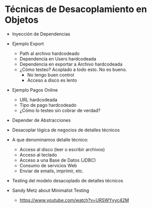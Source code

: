 # Técnicas de Desacoplamiento en Objetos

- Inyección de Dependencias
- Ejemplo Export
    - Path al archivo hardcodeado
    - Dependencia en Users hardcodeada
    - Dependencia en exportar a Archivo hardcodeada
    - ¿Cómo testeo? Acoplado a todo esto. No es bueno.
        - No tengo buen control
        - Acceso a disco es lento
- Ejemplo Pagos Online
    - URL hardcodeada
    - Tipo de pago hardcodeado
    - ¿Cómo lo testeo sin cobrar de verdad?
- Depender de Abstracciones
- Desacoplar lógica de negocios de detalles técnicos
- A que denominamos detalle técnico:
    - Acceso al disco (leer o escribir archivos)
    - Acceso al teclado
    - Acceso a una Base de Datos (JDBC)
    - Consumo de servicios Web
    - Enviar de emails, imprimir, etc.
- Testing del modelo desacoplado de detalles técnicos

- Sandy Metz about Minimalist Testing
    - https://www.youtube.com/watch?v=URSWYvyc42M